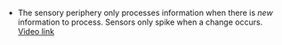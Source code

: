 * The sensory periphery only processes information when there is *new* information to process. Sensors only spike when a change occurs. [Video link](https://www.youtube.com/watch?v=zldal7b7sJ4&t=597s&ab_channel=iCASLab)